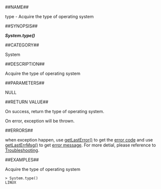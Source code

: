 
##NAME##

type - Acquire the type of operating system

##SYNOPSIS##

***System.type()***

##CATEGORY##

System

##DESCRIPTION##

Acquire the type of operating system

##PARAMETERS##

NULL

##RETURN VALUE##

On success, return the type of operating system.

On error, exception will be thrown.

##ERRORS##

when exception happen, use [getLastError()](manual/Manual/Sequoiadb_command/Global/getLastError.md) to get the [error code](manual/Manual/Sequoiadb_error_code.md)  and use [getLastErrMsg()](manual/Manual/Sequoiadb_command/Global/getLastErrMsg.md) to get [error message](manual/Manual/Sequoiadb_command/Global/getLastErrMsg.md). For more detial, please  reference to [Troubleshooting](manual/FAQ/faq_sdb.md).

##EXAMPLES##

Acquire the type of operating system

```lang-javascript
> System.type()
LINUX
```